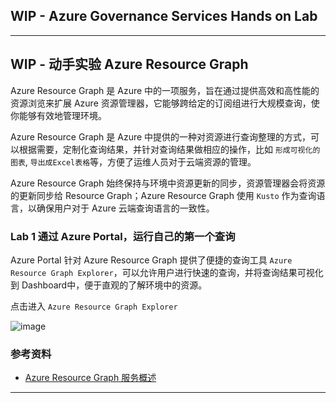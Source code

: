## WIP - Azure Governance Services Hands on Lab

---

## WIP - 动手实验 Azure Resource Graph

Azure Resource Graph 是 Azure 中的一项服务，旨在通过提供高效和高性能的资源浏览来扩展 Azure 资源管理器，它能够跨给定的订阅组进行大规模查询，使你能够有效地管理环境。

Azure Resource Graph 是 Azure 中提供的一种对资源进行查询整理的方式，可以根据需要，定制化查询结果，并针对查询结果做相应的操作，比如 `形成可视化的图表`, `导出成Excel表格`等，方便了运维人员对于云端资源的管理。

Azure Resource Graph 始终保持与环境中资源更新的同步，资源管理器会将资源的更新同步给 Resource Graph；Azure Resource Graph 使用 `Kusto` 作为查询语言，以确保用户对于 Azure 云端查询语言的一致性。

### Lab 1 通过 Azure Portal，运行自己的第一个查询

Azure Portal 针对 Azure Resource Graph 提供了便捷的查询工具 `Azure Resource Graph Explorer`，可以允许用户进行快速的查询，并将查询结果可视化到 Dashboard中，便于直观的了解环境中的资源。

点击进入  `Azure Resource Graph Explorer`

![image](./images/191011/101101.png)

### 参考资料

- [Azure Resource Graph 服务概述](https://docs.microsoft.com/zh-cn/azure/governance/resource-graph/overview)


---